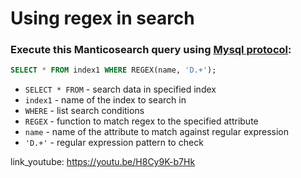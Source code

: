 # Using regex in search

### Execute this Manticosearch query using [Mysql protocol](/manticoresearch/mysql-client-connection-example):

```sql
SELECT * FROM index1 WHERE REGEX(name, 'D.+');
```

- `SELECT * FROM` - search data in specified index
- `index1` - name of the index to search in
- `WHERE` - list search conditions
- `REGEX` - function to match regex to the specified attribute
- `name` - name of the attribute to match against regular expression
- `'D.+'` - regular expression pattern to check


link_youtube: https://youtu.be/H8Cy9K-b7Hk
